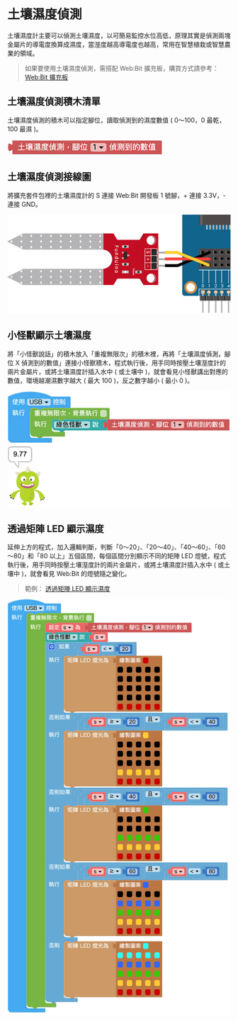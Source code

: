 # 土壤濕度偵測

土壤濕度計主要可以偵測土壤濕度，以可簡易監控水位高低，原理其實是偵測兩塊金屬片的導電度換算成濕度，當溼度越高導電度也越高，常用在智慧植栽或智慧農業的領域。

> 如果要使用土壤濕度偵測，需搭配 Web:Bit 擴充板，購買方式請參考：[Web:Bit 擴充板](https://store.webduino.io/products/webbit-extension-board?utm_source=webbit&utm_medium=article#_blank)

## 土壤濕度偵測積木清單

土壤濕度偵測的積木可以指定腳位，讀取偵測到的濕度數值 ( 0～100，0 最乾，100 最濕 )。

![土壤濕度偵測](../../../../media/zh-tw/education/extension-full-package/soil-01.jpg)


## 土壤濕度偵測接線圖

將擴充套件包裡的土壤濕度計的 S 連接 Web:Bit 開發板 1 號腳，+ 連接 3.3V，- 連接 GND。

![土壤濕度偵測](../../../../media/zh-tw/education/extension-full-package/soil-02.jpg)


## 小怪獸顯示土壤濕度

將「小怪獸說話」的積木放入「重複無限次」的積木裡，再將「土壤濕度偵測，腳位 X 偵測到的數值」連接小怪獸積木，程式執行後，用手同時按壓土壤溼度計的兩片金屬片，或將土壤濕度計插入水中 ( 或土壤中 )，就會看見小怪獸講出對應的數值，環境越潮濕數字越大 ( 最大 100 )，反之數字越小 ( 最小 0 )。

![土壤濕度偵測](../../../../media/zh-tw/education/extension-full-package/soil-03.jpg)


## 透過矩陣 LED 顯示濕度

延伸上方的程式，加入邏輯判斷，判斷「0～20」、「20～40」、「40～60」、「60～80」和「80 以上」五個區間，每個區間分別顯示不同的矩陣 LED 燈號，程式執行後，用手同時按壓土壤溼度計的兩片金屬片，或將土壤濕度計插入水中 ( 或土壤中 )，就會看見 Web:Bit 的燈號隨之變化。

> 範例： [透過矩陣 LED 顯示濕度](https://webbit.webduino.io/blockly/?demo=default#byr1mQvrO6O3m)

![土壤濕度偵測](../../../../media/zh-tw/education/extension-full-package/soil-04.jpg)



